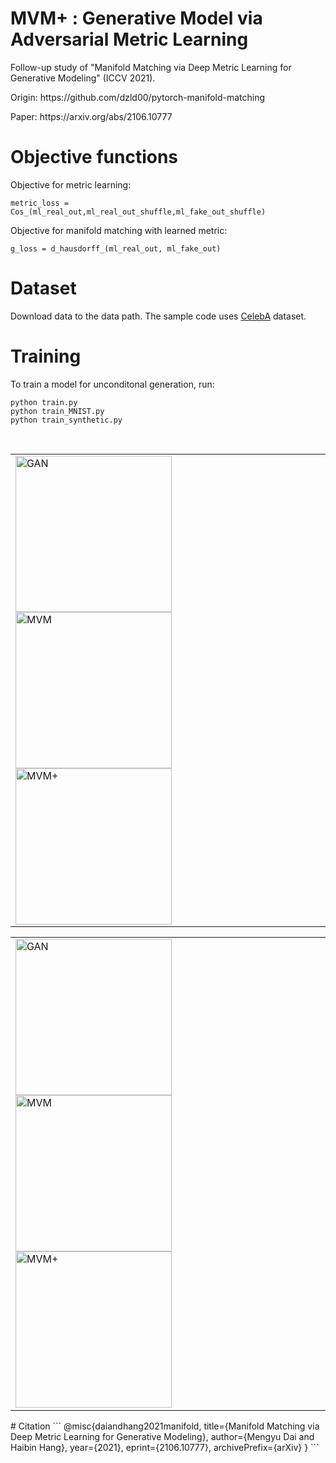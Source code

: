# MVM+ : Generative Model via Adversarial Metric Learning
Follow-up study of "Manifold Matching via Deep Metric Learning for Generative Modeling" (ICCV 2021).
</p>
Origin: https://github.com/dzld00/pytorch-manifold-matching
</p>
Paper: https://arxiv.org/abs/2106.10777
</p>

# Objective functions
Objective for metric learning:
```
metric_loss = Cos_(ml_real_out,ml_real_out_shuffle,ml_fake_out_shuffle) 
```
Objective for manifold matching with learned metric:
```
g_loss = d_hausdorff_(ml_real_out, ml_fake_out) 
```

# Dataset
Download data to the data path. The sample code uses [CelebA](https://mmlab.ie.cuhk.edu.hk/projects/CelebA.html) dataset.

# Training
To train a model for unconditonal generation, run:

```
python train.py
python train_MNIST.py
python train_synthetic.py
```
&emsp;
&emsp;
&emsp;
&emsp;

<table>
  <tr>
      <td><img alt="GAN" src="/images/0209_0027_spiral_30000.gif" width=250>
      <img alt="MVM" src="/images/0209_0009_MVM_spiral_30000_.gif" width=250>
      <img alt="MVM+" src="/images/0208_1631_MVM++_spiral_30000_Sota재현.gif" width=250>
  <tr>
</table>

<table>
  <tr>
      <td><img alt="GAN" src="/images/celebA시연.gif" width=250>
      <img alt="MVM" src="/images/mnist시연_.gif" width=250>
      <img alt="MVM+" src="/images/mnist시연2.gif" width=250>
  <tr>
</table>
# Citation
```
@misc{daiandhang2021manifold,
      title={Manifold Matching via Deep Metric Learning for Generative Modeling}, 
      author={Mengyu Dai and Haibin Hang},
      year={2021},
      eprint={2106.10777},
      archivePrefix={arXiv}
}
```
